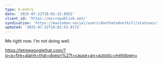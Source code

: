 ```yaml
---
type: h-entry
date: '2025-07-22T18:01:15.895Z'
client_id: 'https://micropublish.net/'
syndication: 'https://mastodon.social/users/donthatedontkill/statuses/114898197866534928'
updated: '2025-07-22T18:02:53.917Z'
---
```

Me right now. I'm not doing well.

https://letmegooglethat.com/?q=a+fire+alarm+that+doesn%27t+cause+an+autistic+meltdown+
